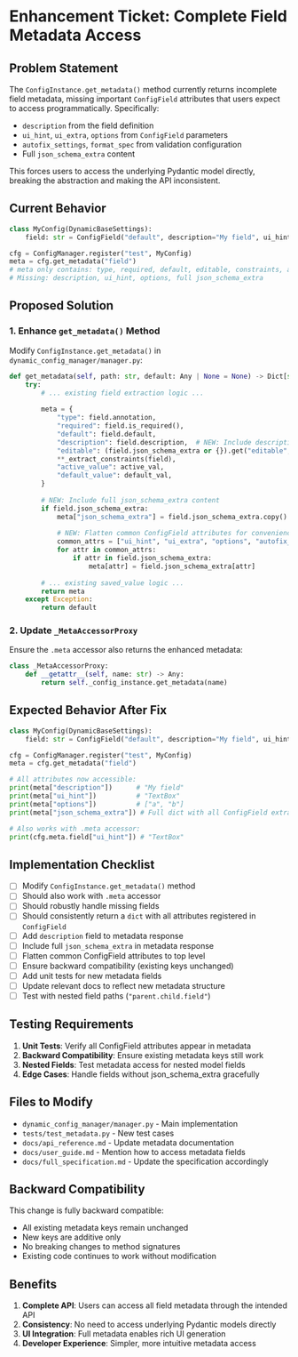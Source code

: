 # Enhancement Ticket: Complete Field Metadata Access

## Problem Statement

The `ConfigInstance.get_metadata()` method currently returns incomplete field metadata, missing important `ConfigField` attributes that users expect to access programmatically. Specifically:

- `description` from the field definition
- `ui_hint`, `ui_extra`, `options` from `ConfigField` parameters
- `autofix_settings`, `format_spec` from validation configuration
- Full `json_schema_extra` content

This forces users to access the underlying Pydantic model directly, breaking the abstraction and making the API inconsistent.

## Current Behavior

```python
class MyConfig(DynamicBaseSettings):
    field: str = ConfigField("default", description="My field", ui_hint="TextBox", options=["a", "b"])

cfg = ConfigManager.register("test", MyConfig)
meta = cfg.get_metadata("field")
# meta only contains: type, required, default, editable, constraints, active_value, default_value
# Missing: description, ui_hint, options, full json_schema_extra
```

## Proposed Solution

### 1. Enhance `get_metadata()` Method

Modify `ConfigInstance.get_metadata()` in `dynamic_config_manager/manager.py`:

```python
def get_metadata(self, path: str, default: Any | None = None) -> Dict[str, Any] | Any:
    try:
        # ... existing field extraction logic ...
        
        meta = {
            "type": field.annotation,
            "required": field.is_required(),
            "default": field.default,
            "description": field.description,  # NEW: Include description
            "editable": (field.json_schema_extra or {}).get("editable", True),
            **_extract_constraints(field),
            "active_value": active_val,
            "default_value": default_val,
        }
        
        # NEW: Include full json_schema_extra content
        if field.json_schema_extra:
            meta["json_schema_extra"] = field.json_schema_extra.copy()
            
            # NEW: Flatten common ConfigField attributes for convenience
            common_attrs = ["ui_hint", "ui_extra", "options", "autofix_settings", "format_spec"]
            for attr in common_attrs:
                if attr in field.json_schema_extra:
                    meta[attr] = field.json_schema_extra[attr]
        
        # ... existing saved_value logic ...
        return meta
    except Exception:
        return default
```

### 2. Update `_MetaAccessorProxy`

Ensure the `.meta` accessor also returns the enhanced metadata:

```python
class _MetaAccessorProxy:
    def __getattr__(self, name: str) -> Any:
        return self._config_instance.get_metadata(name)
```

## Expected Behavior After Fix

```python
class MyConfig(DynamicBaseSettings):
    field: str = ConfigField("default", description="My field", ui_hint="TextBox", options=["a", "b"])

cfg = ConfigManager.register("test", MyConfig)
meta = cfg.get_metadata("field")

# All attributes now accessible:
print(meta["description"])      # "My field"
print(meta["ui_hint"])          # "TextBox"  
print(meta["options"])          # ["a", "b"]
print(meta["json_schema_extra"]) # Full dict with all ConfigField extras

# Also works with .meta accessor:
print(cfg.meta.field["ui_hint"]) # "TextBox"
```

## Implementation Checklist

- [ ] Modify `ConfigInstance.get_metadata()` method
- [ ] Should also work with `.meta` accessor
- [ ] Should robustly handle missing fields
- [ ] Should consistently return a `dict` with all attributes registered in `ConfigField`
- [ ] Add `description` field to metadata response
- [ ] Include full `json_schema_extra` in metadata response
- [ ] Flatten common ConfigField attributes to top level
- [ ] Ensure backward compatibility (existing keys unchanged)
- [ ] Add unit tests for new metadata fields
- [ ] Update relevant docs to reflect new metadata structure
- [ ] Test with nested field paths (`"parent.child.field"`)

## Testing Requirements

1. **Unit Tests**: Verify all ConfigField attributes appear in metadata
2. **Backward Compatibility**: Ensure existing metadata keys still work
3. **Nested Fields**: Test metadata access for nested model fields
4. **Edge Cases**: Handle fields without json_schema_extra gracefully

## Files to Modify

- `dynamic_config_manager/manager.py` - Main implementation
- `tests/test_metadata.py` - New test cases
- `docs/api_reference.md` - Update metadata documentation
- `docs/user_guide.md` - Mention how to access metadata fields
- `docs/full_specification.md` - Update the specification accordingly

## Backward Compatibility

This change is fully backward compatible:
- All existing metadata keys remain unchanged
- New keys are additive only
- No breaking changes to method signatures
- Existing code continues to work without modification

## Benefits

1. **Complete API**: Users can access all field metadata through the intended API
2. **Consistency**: No need to access underlying Pydantic models directly  
3. **UI Integration**: Full metadata enables rich UI generation
4. **Developer Experience**: Simpler, more intuitive metadata access